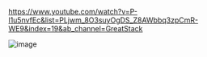 https://www.youtube.com/watch?v=P-l1u5nvfEc&list=PLjwm_8O3suyOgDS_Z8AWbbq3zpCmR-WE9&index=19&ab_channel=GreatStack


![image](https://github.com/maainul/FullStackThings/assets/37740006/32245e01-1a3f-403a-86a5-d0dda6a8bfa0)
